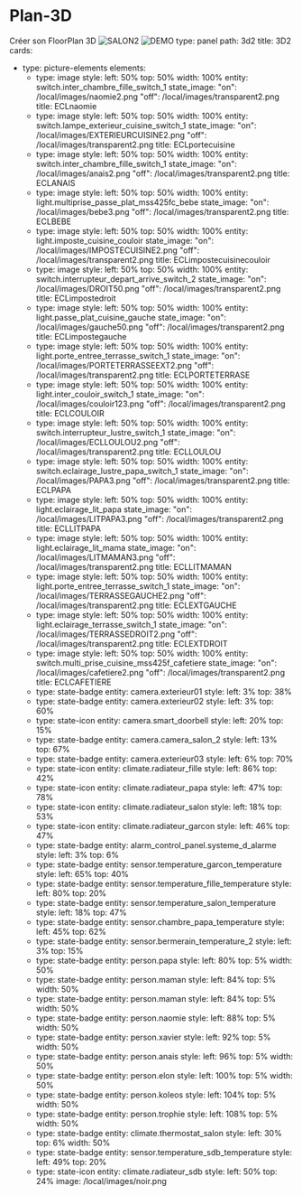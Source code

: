 # Plan-3D
Créer son FloorPlan 3D
![SALON2](https://github.com/user-attachments/assets/1ee42076-7191-4875-bdd9-020f74329f52)
![DEMO](https://github.com/user-attachments/assets/694e8725-9414-497e-859f-d945d662e27f)
type: panel
path: 3d2
title: 3D2
cards:
  - type: picture-elements
    elements:
      - type: image
        style:
          left: 50%
          top: 50%
          width: 100%
        entity: switch.inter_chambre_fille_switch_1
        state_image:
          "on": /local/images/naomie2.png
          "off": /local/images/transparent2.png
        title: ECLnaomie
      - type: image
        style:
          left: 50%
          top: 50%
          width: 100%
        entity: switch.lampe_exterieur_cuisine_switch_1
        state_image:
          "on": /local/images/EXTERIEURCUISINE2.png
          "off": /local/images/transparent2.png
        title: ECLportecuisine
      - type: image
        style:
          left: 50%
          top: 50%
          width: 100%
        entity: switch.inter_chambre_fille_switch_1
        state_image:
          "on": /local/images/anais2.png
          "off": /local/images/transparent2.png
        title: ECLANAIS
      - type: image
        style:
          left: 50%
          top: 50%
          width: 100%
        entity: light.multiprise_passe_plat_mss425fc_bebe
        state_image:
          "on": /local/images/bebe3.png
          "off": /local/images/transparent2.png
        title: ECLBEBE
      - type: image
        style:
          left: 50%
          top: 50%
          width: 100%
        entity: light.imposte_cuisine_couloir
        state_image:
          "on": /local/images/IMPOSTECUISINE2.png
          "off": /local/images/transparent2.png
        title: ECLimpostecuisinecouloir
      - type: image
        style:
          left: 50%
          top: 50%
          width: 100%
        entity: switch.interrupteur_depart_arrive_switch_2
        state_image:
          "on": /local/images/DROIT50.png
          "off": /local/images/transparent2.png
        title: ECLimpostedroit
      - type: image
        style:
          left: 50%
          top: 50%
          width: 100%
        entity: light.passe_plat_cuisine_gauche
        state_image:
          "on": /local/images/gauche50.png
          "off": /local/images/transparent2.png
        title: ECLimpostegauche
      - type: image
        style:
          left: 50%
          top: 50%
          width: 100%
        entity: light.porte_entree_terrasse_switch_1
        state_image:
          "on": /local/images/PORTETERRASSEEXT2.png
          "off": /local/images/transparent2.png
        title: ECLPORTETERRASE
      - type: image
        style:
          left: 50%
          top: 50%
          width: 100%
        entity: light.inter_couloir_switch_1
        state_image:
          "on": /local/images/couloir123.png
          "off": /local/images/transparent2.png
        title: ECLCOULOIR
      - type: image
        style:
          left: 50%
          top: 50%
          width: 100%
        entity: switch.interrupteur_lustre_switch_1
        state_image:
          "on": /local/images/ECLLOULOU2.png
          "off": /local/images/transparent2.png
        title: ECLLOULOU
      - type: image
        style:
          left: 50%
          top: 50%
          width: 100%
        entity: switch.eclairage_lustre_papa_switch_1
        state_image:
          "on": /local/images/PAPA3.png
          "off": /local/images/transparent2.png
        title: ECLPAPA
      - type: image
        style:
          left: 50%
          top: 50%
          width: 100%
        entity: light.eclairage_lit_papa
        state_image:
          "on": /local/images/LITPAPA3.png
          "off": /local/images/transparent2.png
        title: ECLLITPAPA
      - type: image
        style:
          left: 50%
          top: 50%
          width: 100%
        entity: light.eclairage_lit_mama
        state_image:
          "on": /local/images/LITMAMAN3.png
          "off": /local/images/transparent2.png
        title: ECLLITMAMAN
      - type: image
        style:
          left: 50%
          top: 50%
          width: 100%
        entity: light.porte_entree_terrasse_switch_1
        state_image:
          "on": /local/images/TERRASSEGAUCHE2.png
          "off": /local/images/transparent2.png
        title: ECLEXTGAUCHE
      - type: image
        style:
          left: 50%
          top: 50%
          width: 100%
        entity: light.eclairage_terrasse_switch_1
        state_image:
          "on": /local/images/TERRASSEDROIT2.png
          "off": /local/images/transparent2.png
        title: ECLEXTDROIT
      - type: image
        style:
          left: 50%
          top: 50%
          width: 100%
        entity: switch.multi_prise_cuisine_mss425f_cafetiere
        state_image:
          "on": /local/images/cafetiere2.png
          "off": /local/images/transparent2.png
        title: ECLCAFETIERE
      - type: state-badge
        entity: camera.exterieur01
        style:
          left: 3%
          top: 38%
      - type: state-badge
        entity: camera.exterieur02
        style:
          left: 3%
          top: 60%
      - type: state-icon
        entity: camera.smart_doorbell
        style:
          left: 20%
          top: 15%
      - type: state-badge
        entity: camera.camera_salon_2
        style:
          left: 13%
          top: 67%
      - type: state-badge
        entity: camera.exterieur03
        style:
          left: 6%
          top: 70%
      - type: state-icon
        entity: climate.radiateur_fille
        style:
          left: 86%
          top: 42%
      - type: state-icon
        entity: climate.radiateur_papa
        style:
          left: 47%
          top: 78%
      - type: state-icon
        entity: climate.radiateur_salon
        style:
          left: 18%
          top: 53%
      - type: state-icon
        entity: climate.radiateur_garcon
        style:
          left: 46%
          top: 47%
      - type: state-badge
        entity: alarm_control_panel.systeme_d_alarme
        style:
          left: 3%
          top: 6%
      - type: state-badge
        entity: sensor.temperature_garcon_temperature
        style:
          left: 65%
          top: 40%
      - type: state-badge
        entity: sensor.temperature_fille_temperature
        style:
          left: 80%
          top: 20%
      - type: state-badge
        entity: sensor.temperature_salon_temperature
        style:
          left: 18%
          top: 47%
      - type: state-badge
        entity: sensor.chambre_papa_temperature
        style:
          left: 45%
          top: 62%
      - type: state-badge
        entity: sensor.bermerain_temperature_2
        style:
          left: 3%
          top: 15%
      - type: state-badge
        entity: person.papa
        style:
          left: 80%
          top: 5%
          width: 50%
      - type: state-badge
        entity: person.maman
        style:
          left: 84%
          top: 5%
          width: 50%
      - type: state-badge
        entity: person.maman
        style:
          left: 84%
          top: 5%
          width: 50%
      - type: state-badge
        entity: person.naomie
        style:
          left: 88%
          top: 5%
          width: 50%
      - type: state-badge
        entity: person.xavier
        style:
          left: 92%
          top: 5%
          width: 50%
      - type: state-badge
        entity: person.anais
        style:
          left: 96%
          top: 5%
          width: 50%
      - type: state-badge
        entity: person.elon
        style:
          left: 100%
          top: 5%
          width: 50%
      - type: state-badge
        entity: person.koleos
        style:
          left: 104%
          top: 5%
          width: 50%
      - type: state-badge
        entity: person.trophie
        style:
          left: 108%
          top: 5%
          width: 50%
      - type: state-badge
        entity: climate.thermostat_salon
        style:
          left: 30%
          top: 6%
          width: 50%
      - type: state-badge
        entity: sensor.temperature_sdb_temperature
        style:
          left: 49%
          top: 20%
      - type: state-icon
        entity: climate.radiateur_sdb
        style:
          left: 50%
          top: 24%
    image: /local/images/noir.png

